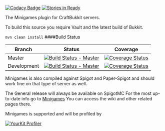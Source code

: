 [![Codacy Badge](https://api.codacy.com/project/badge/Grade/9ebc703ec975419ebe693158241259cd)](https://app.codacy.com/app/Narimm/Minigames?utm_source=github.com&utm_medium=referral&utm_content=AddstarMC/Minigames&utm_campaign=Badge_Grade_Settings)
[![Stories in Ready](https://badge.waffle.io/AddstarMC/Minigames.png?label=ready&title=Ready)](https://waffle.io/AddstarMC/Minigames?utm_source=badge)
 
The Minigames plugin for CraftBukkit servers.

To build this source you require Vault and the latest build of Bukkit.

`mvn clean install`
####Build Status

| Branch      | Status                                                                                                                             | Coverage                                                                                                                                                           |
|-------------|------------------------------------------------------------------------------------------------------------------------------------|--------------------------------------------------------------------------------------------------------------------------------------------------------------------|
| Master      | [![Build Status - Master](https://travis-ci.org/AddstarMC/Minigames.svg?branch=master)](https://travis-ci.org/AddstarMC/Minigames) | [![Coverage Status](https://coveralls.io/repos/github/AddstarMC/Minigames/badge.svg?branch=master)](https://coveralls.io/github/AddstarMC/Minigames?branch=master) | 
| Development | [![Build Status - Master](https://travis-ci.org/AddstarMC/Minigames.svg?branch=dev)](https://travis-ci.org/AddstarMC/Minigames)    | [![Coverage Status](https://coveralls.io/repos/github/AddstarMC/Minigames/badge.svg?branch=dev)](https://coveralls.io/github/AddstarMC/Minigames?branch=dev)       |

Minigames is also compiled against Spigot and Paper-Spigot
and should work fine on that type of server as well.

The General release will always be available on SpigotMC
For the most up-to-date info go to [Minigames](https://minigames.addstar.com.au)  You can access the wiki and other
related pages there.

Minigames is supported and will be profiled by

[![YourKit Profiler](https://www.yourkit.com/images/yklogo.png)](https://www.yourkit.com/java/profiler/)


